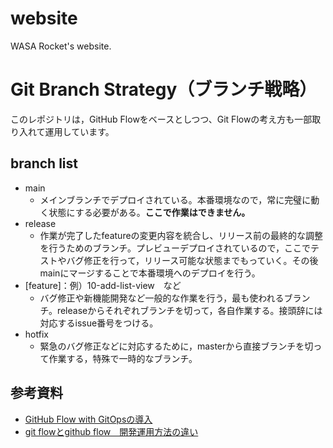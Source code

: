 # website
WASA Rocket's website.

# Git Branch Strategy（ブランチ戦略）
このレポジトリは，GitHub Flowをベースとしつつ、Git Flowの考え方も一部取り入れて運用しています。
## branch list
- main
  - メインブランチでデプロイされている。本番環境なので，常に完璧に動く状態にする必要がある。**ここで作業はできません。**
- release
  - 作業が完了したfeatureの変更内容を統合し、リリース前の最終的な調整を行うためのブランチ。プレビューデプロイされているので，ここでテストやバグ修正を行って，リリース可能な状態までもっていく。その後mainにマージすることで本番環境へのデプロイを行う。
- \[feature\]：例）10-add-list-view　など
  - バグ修正や新機能開発など一般的な作業を行う，最も使われるブランチ。releaseからそれぞれブランチを切って，各自作業する。接頭辞には対応するissue番号をつける。
- hotfix
  - 緊急のバグ修正などに対応するために，masterから直接ブランチを切って作業する，特殊で一時的なブランチ。

## 参考資料
- [GitHub Flow with GitOpsの導入](https://techblog.zozo.com/entry/github-flow-with-gitops)
- [git flowとgithub flow　開発運用方法の違い](https://qiita.com/Yu-kiFujiwara/items/40b503683d6525c8d274)
